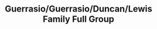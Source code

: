---
title: Guerrasio/Guerrasio/Duncan/Lewis Family Full Group
caption: 
fileName: /assets/images/fulls/IMG_2924.jpg
---